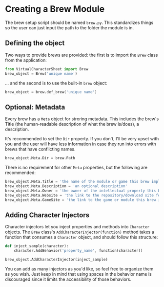 # Creating a Brew Module

The brew setup script should be named `brew.py`. This standardizes things so the user can just input the path to the folder the module is in.

## Defining the object

Two ways to provide brews are provided: the first is to import the `Brew` class from the application:

```python
from VirtualCharacterSheet import Brew
brew_object = Brew('unique name')
```

... and the second is to use the built-in `brew` object:

```python
brew_object = brew.def_brew('unique name')
```

## Optional: Metadata

Every brew has a `Meta` object for stroring metadata. This includes the brew's Title (the human-readable description of what the brew is/does), a description.

It's recommended to set the `Dir` property. If you don't, I'll be very upset with you and the user will have less information in case they run into errors with brews that have conflicting names.

```python
brew_object.Meta.Dir = brew.Path
```

There is no requirement for other `Meta` properties, but the following are recommended:

```python
brew_object.Meta.Title = 'the name of the module or game this brew implements'
brew_object.Meta.Description = 'an optional description'
brew_object.Meta.Owner = 'the owner of the intellectual property this brew implements'
brew_object.Meta.Website = 'the link to the repository/download site for this brew. This is mainly used for clients to be able to download brews they need to connect to a host game'
brew_object.Meta.GameSite = 'the link to the game or module this brew implements, if it has one'
```

## Adding Character Injectors

Character injectors let you inject properties and methods into `Character` objects. The `Brew` class's `AddCharacterInjector(function)` method takes a function that consumes a `Character` object, and should follow this structure:

```python
def inject_sample(character):
    character.AddBehavior('property_name', function(character))

brew_object.AddCharacterInjector(inject_sample)
```

You can add as many injectors as you'd like, so feel free to organize them as you wish. Just keep in mind that using spaces in the behavior name is discouraged since it limits the accessibility of those behaviors.

